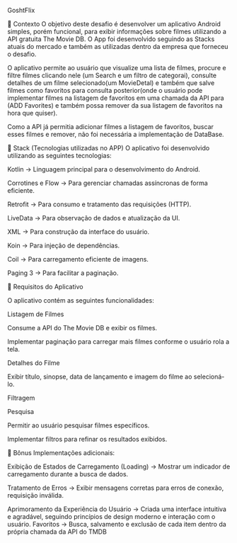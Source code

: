 G o s h t F l i x 


📌 Contexto
O objetivo deste desafio é desenvolver um aplicativo Android simples, porém funcional, para exibir informações sobre filmes utilizando a API gratuita The Movie DB.
O App foi desenvolvido seguindo as Stacks atuais do mercado e também as utilizadas dentro da empresa que forneceu o desafio.

O aplicativo permite ao usuário que visualize uma lista de filmes, procure e filtre filmes clicando nele (um Search e um filtro de categorai), consulte detalhes de um filme selecionado(um MovieDetal) e também que salve filmes como favoritos para consulta posterior(onde o usuário pode implementar filmes na listagem de favoritos em uma chamada da API para (ADD Favorites) e também possa remover da sua listagem de favoritos na hora que quiser).

Como a API já permitia adicionar filmes a listagem de favoritos, buscar esses filmes e remover, não foi necessária a implementação de DataBase.


🔧 Stack (Tecnologias utilizadas no APP)
O aplicativo foi desenvolvido utilizando as seguintes tecnologias:

Kotlin → Linguagem principal para o desenvolvimento do Android.

Corrotines e Flow → Para gerenciar chamadas assíncronas de forma eficiente.

Retrofit → Para consumo e tratamento das requisições (HTTP).

LiveData → Para observação de dados e atualização da UI.

XML → Para construção da interface do usuário.

Koin → Para injeção de dependências.

Coil → Para carregamento eficiente de imagens.

Paging 3 → Para facilitar a paginação.

🎯 Requisitos do Aplicativo

O aplicativo contém as seguintes funcionalidades:

Listagem de Filmes

Consume a API do The Movie DB e exibir os filmes.

Implementar paginação para carregar mais filmes conforme o usuário rola a tela.

Detalhes do Filme

Exibir título, sinopse, data de lançamento e imagem do filme ao selecioná-lo.

Filtragem 

Pesquisa

Permitir ao usuário pesquisar filmes específicos.

Implementar filtros para refinar os resultados exibidos.

🎫 Bônus
Implementações adicionais:

Exibição de Estados de Carregamento (Loading) → Mostrar um indicador de carregamento durante a busca de dados.

Tratamento de Erros → Exibir mensagens corretas para erros de conexão, requisição inválida.

Aprimoramento da Experiência do Usuário → Criada uma interface intuitiva e agradável, seguindo princípios de design moderno e interação com o usuário.
Favoritos → Busca, salvamento e exclusão de cada item dentro da própria chamada da API do TMDB

